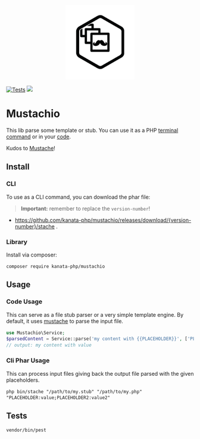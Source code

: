 
<p align="center">
<img src="./imgs/mustachio.svg" height="200"/>
</p>

<p align="left">
<a href="https://github.com/kanata-php/mustachio/actions/workflows/php.yml" alt="Tests"><img src="https://github.com/kanata-php/mustachio/actions/workflows/php.yml/badge.svg" alt="Tests"></a>
<a href="https://codecov.io/gh/kanata-php/mustachio" alt="Code Coverage"> 
 <img src="https://codecov.io/gh/kanata-php/mustachio/branch/master/graph/badge.svg?token=T90GYFRWPZ"/> 
 </a>
</p>

# Mustachio

This lib parse some template or stub. You can use it as a PHP [terminal command](#cli-phar-usage) or in your [code](#code-usage).

Kudos to [Mustache](https://github.com/bobthecow/mustache.php)!

## Install

### CLI

To use as a CLI command, you can download the phar file:

> **Important:** remember to replace the `version-number`!

- https://github.com/kanata-php/mustachio/releases/download/{version-number}/stache .

### Library

Install via composer:

```shell
composer require kanata-php/mustachio
```

## Usage

### Code Usage

This can serve as a file stub parser or a very simple template engine. By default, it uses [mustache](https://github.com/bobthecow/mustache.php) to parse the input file.

```php
use Mustachio\Service;
$parsedContent = Service::parse('my content with {{PLACEHOLDER}}', ['PLACEHOLDER' => 'value']);
// output: my content with value
```

### Cli Phar Usage

This can process input files giving back the output file parsed with the given placeholders.

```shell
php bin/stache "/path/to/my.stub" "/path/to/my.php" "PLACEHOLDER:value;PLACEHOLDER2:value2"
```

## Tests

```shell
vendor/bin/pest
```
